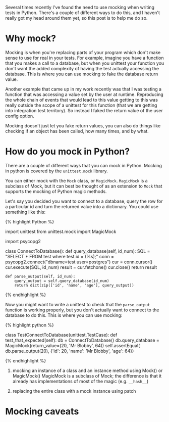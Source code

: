 Several times recently I've found the need to use mocking when writing tests in Python. There's a couple of different ways to do this, and I haven't really got my head around them yet, so this post is to help me do so.

# Why mock?

Mocking is when you're replacing parts of your program which don't make sense to use for real in your tests. For example, imagine you have a function that you makes a call to a database, but when you unittest your function you don't want the added complexity of having the test actually accessing the database. This is where you can use mocking to fake the database return value. 

Another example that came up in my work recently was that I was testing a function that was accessing a value set by the user at runtime. Reproducing the whole chain of events that would lead to this value getting to this was really outside the scope of a unittest for this function (that we are getting into integration test territory). So instead I faked the return value of the user config option.

Mocking doesn't just let you fake return values, you can also do things like checking if an object has been called, how many times, and by what.

# How do you mock in Python?

There are a couple of different ways that you can mock in Python.
Mocking in python is covered by the `unittest.mock` library.

You can either mock with the `Mock` class, or `MagicMock`. `MagicMock` is a subclass of Mock, but it can best be thought of as an extension to `Mock` that supports the mocking of Python magic methods. 

Let's say you decided you want to connect to a database, query the row for a particular id and turn the returned value into a dictionary. You could use something like this:

{% highlight Python %}

import unittest
from unittest.mock import MagicMock

import psycopg2


class ConnectToDatabase():
    def query_database(self, id_num):
    	SQL = "SELECT * FROM test where test.id = (%s);"
    	conn = psycopg2.connect("dbname=test user=postgres")
    	cur = conn.cursor()
    	cur.execute(SQL, id_num)
    	result = cur.fetchone()
    	cur.close()
    	return result

    def parse_output(self, id_num):
    	query_output = self.query_database(id_num)
    	return dict(zip(['id', 'name', 'age'], query_output))

{% endhighlight %}

Now you might want to write a unittest to check that the `parse_output` function is working properly, but you don't actually want to connect to the database to do this. This is where you can use mocking:

{% highlight python %}

class TestConnectToDatabase(unittest.TestCase):
 	def test_that_expected(self):
 		db = ConnectToDatabase()
 		db.query_database = MagicMock(return_value=(20, 'Mr Blobby', 64))
 		self.assertEqual(
 			db.parse_output(20), {'id': 20, 'name': 'Mr Blobby', 'age': 64})

{% endhighlight %}

1. mocking an instance of a class and an instance method
using Mock() or MagicMock() 
MagicMock is a subclass of Mock; the difference is that it already has implementations of most of the magic (e.g. `__hash__`)


2. replacing the entire class with a mock instance
 using patch












# Mocking caveats
